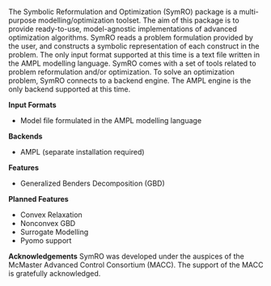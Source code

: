 The Symbolic Reformulation and Optimization (SymRO) package is a multi-purpose modelling/optimization toolset. The aim of this package is to provide ready-to-use, model-agnostic implementations of advanced optimization algorithms. SymRO reads a problem formulation provided by the user, and constructs a symbolic representation of each construct in the problem. The only input format supported at this time is a text file written in the AMPL modelling language. SymRO comes with a set of tools related to problem reformulation and/or optimization. To solve an optimization problem, SymRO connects to a backend engine. The AMPL engine is the only backend supported at this time.

**Input Formats**
* Model file formulated in the AMPL modelling language

**Backends**
* AMPL (separate installation required)

**Features**
* Generalized Benders Decomposition (GBD)

**Planned Features**
* Convex Relaxation
* Nonconvex GBD
* Surrogate Modelling
* Pyomo support

**Acknowledgements**
SymRO was developed under the auspices of the McMaster Advanced Control Consortium (MACC). The support of the MACC is gratefully acknowledged.
